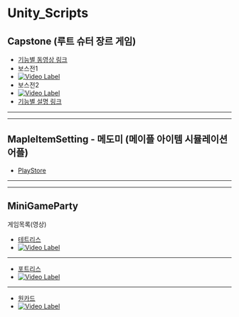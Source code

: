 # Unity_Scripts

## Capstone (루트 슈터 장르 게임)
- [기능별 동영상 링크](https://www.youtube.com/playlist?list=PLGHfGExsyTo5kNPut_KLIujY0wVWJwYCB)
- 보스전1
- [![Video Label](http://img.youtube.com/vi/ZhHdCg9Em-8/0.jpg)](https://youtu.be/ZhHdCg9Em-8)
- 보스전2
- [![Video Label](http://img.youtube.com/vi/49vQNEe8Czw/0.jpg)](https://youtu.be/49vQNEe8Czw)
- [기능별 설명 링크 ](https://blog.naver.com/PostList.naver?blogId=ckdgns2363&from=postList&categoryNo=34)

---
---
## MapleItemSetting - 메도미 (메이플 아이템 시뮬레이션 어플)
- [PlayStore](https://play.google.com/store/apps/details?id=com.LimChangHun.MapleHelper)

---
---
## MiniGameParty
게임목록(영상)
- [테트리스](https://www.youtube.com/watch?v=2st2vp4y7Ag)
- [![Video Label](http://img.youtube.com/vi/2st2vp4y7Ag/0.jpg)](https://youtu.be/2st2vp4y7Ag)
---

- [포트리스](https://www.youtube.com/watch?v=6LvjRzTnpKg)
- [![Video Label](http://img.youtube.com/vi/6LvjRzTnpKg/0.jpg)](https://youtu.be/6LvjRzTnpKg)
---

- [원카드](https://www.youtube.com/watch?v=LoFN5elhG7o)
- [![Video Label](http://img.youtube.com/vi/LoFN5elhG7o/0.jpg)](https://youtu.be/LoFN5elhG7o)
